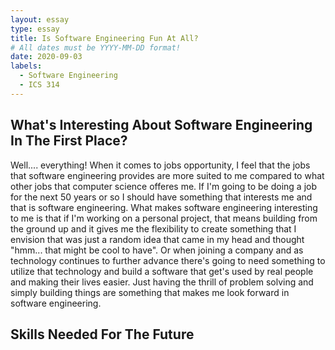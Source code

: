 ```yaml
---
layout: essay
type: essay
title: Is Software Engineering Fun At All?
# All dates must be YYYY-MM-DD format!
date: 2020-09-03
labels:
  - Software Engineering
  - ICS 314
---
```


## What's Interesting About Software Engineering In The First Place?

Well.... everything! When it comes to jobs opportunity, I feel that the jobs that software engineering provides are more suited to me compared to what other jobs that computer science offeres me. If I'm going to be doing a job
for the next 50 years or so I should have something that interests me and that is software engineering. What makes software engineering interesting to me is that if I'm working on a personal project, that means building from the ground up and it gives
me the flexibility to create something that I envision that was just a random idea that came in my head and thought "hmm... that might be cool to have". Or when joining a company and as technology continues to further advance there's going
to need something to utilize that technology and build a software that get's used by real people and making their lives easier. Just having the thrill of problem solving and simply building things are something that makes me
look forward in software engineering. 

## Skills Needed For The Future




